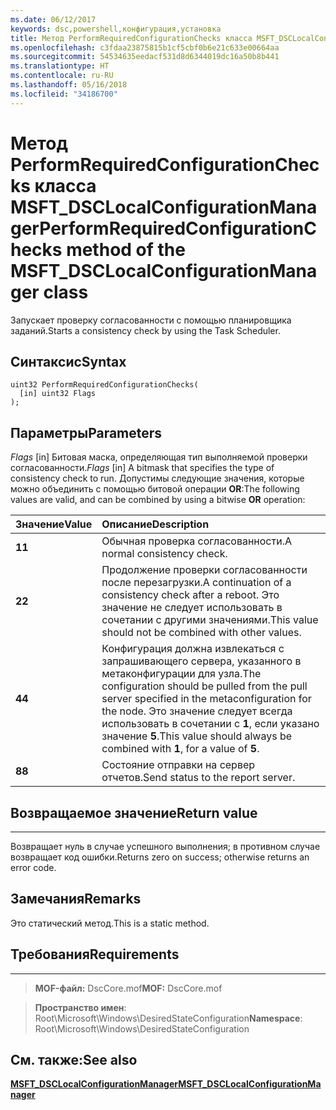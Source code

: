 ```yaml
---
ms.date: 06/12/2017
keywords: dsc,powershell,конфигурация,установка
title: Метод PerformRequiredConfigurationChecks класса MSFT_DSCLocalConfigurationManager
ms.openlocfilehash: c3fdaa23875815b1cf5cbf0b6e21c633e00664aa
ms.sourcegitcommit: 54534635eedacf531d8d6344019dc16a50b8b441
ms.translationtype: HT
ms.contentlocale: ru-RU
ms.lasthandoff: 05/16/2018
ms.locfileid: "34186700"
---
```

# <a name="performrequiredconfigurationchecks-method-of-the-msftdsclocalconfigurationmanager-class"></a><span data-ttu-id="7b8ef-103">Метод PerformRequiredConfigurationChecks класса MSFT_DSCLocalConfigurationManager</span><span class="sxs-lookup"><span data-stu-id="7b8ef-103">PerformRequiredConfigurationChecks method of the MSFT_DSCLocalConfigurationManager class</span></span>

<span data-ttu-id="7b8ef-104">Запускает проверку согласованности с помощью планировщика заданий.</span><span class="sxs-lookup"><span data-stu-id="7b8ef-104">Starts a consistency check by using the Task Scheduler.</span></span>

<a name="syntax"></a><span data-ttu-id="7b8ef-105">Синтаксис</span><span class="sxs-lookup"><span data-stu-id="7b8ef-105">Syntax</span></span>
------

```mof
uint32 PerformRequiredConfigurationChecks(
  [in] uint32 Flags
);
```

<a name="parameters"></a><span data-ttu-id="7b8ef-106">Параметры</span><span class="sxs-lookup"><span data-stu-id="7b8ef-106">Parameters</span></span>
----------

<span data-ttu-id="7b8ef-107">*Flags* \[in\] Битовая маска, определяющая тип выполняемой проверки согласованности.</span><span class="sxs-lookup"><span data-stu-id="7b8ef-107">*Flags* \[in\] A bitmask that specifies the type of consistency check to run.</span></span> <span data-ttu-id="7b8ef-108">Допустимы следующие значения, которые можно объединить с помощью битовой операции **OR**:</span><span class="sxs-lookup"><span data-stu-id="7b8ef-108">The following values are valid, and can be combined by using a bitwise **OR** operation:</span></span>

|<span data-ttu-id="7b8ef-109">Значение</span><span class="sxs-lookup"><span data-stu-id="7b8ef-109">Value</span></span> |<span data-ttu-id="7b8ef-110">Описание</span><span class="sxs-lookup"><span data-stu-id="7b8ef-110">Description</span></span> |
|:--- |:---|
|<span data-ttu-id="7b8ef-111">**1**</span><span class="sxs-lookup"><span data-stu-id="7b8ef-111">**1**</span></span> | <span data-ttu-id="7b8ef-112">Обычная проверка согласованности.</span><span class="sxs-lookup"><span data-stu-id="7b8ef-112">A normal consistency check.</span></span> |
|<span data-ttu-id="7b8ef-113">**2**</span><span class="sxs-lookup"><span data-stu-id="7b8ef-113">**2**</span></span> | <span data-ttu-id="7b8ef-114">Продолжение проверки согласованности после перезагрузки.</span><span class="sxs-lookup"><span data-stu-id="7b8ef-114">A continuation of a consistency check after a reboot.</span></span> <span data-ttu-id="7b8ef-115">Это значение не следует использовать в сочетании с другими значениями.</span><span class="sxs-lookup"><span data-stu-id="7b8ef-115">This value should not be combined with other values.</span></span> |
|<span data-ttu-id="7b8ef-116">**4**</span><span class="sxs-lookup"><span data-stu-id="7b8ef-116">**4**</span></span> | <span data-ttu-id="7b8ef-117">Конфигурация должна извлекаться с запрашивающего сервера, указанного в метаконфигурации для узла.</span><span class="sxs-lookup"><span data-stu-id="7b8ef-117">The configuration should be pulled from the pull server specified in the metaconfiguration for the node.</span></span> <span data-ttu-id="7b8ef-118">Это значение следует всегда использовать в сочетании с **1**, если указано значение **5**.</span><span class="sxs-lookup"><span data-stu-id="7b8ef-118">This value should always be combined with **1**, for a value of **5**.</span></span> |
|<span data-ttu-id="7b8ef-119">**8**</span><span class="sxs-lookup"><span data-stu-id="7b8ef-119">**8**</span></span> | <span data-ttu-id="7b8ef-120">Состояние отправки на сервер отчетов.</span><span class="sxs-lookup"><span data-stu-id="7b8ef-120">Send status to the report server.</span></span> |

## <a name="return-value"></a><span data-ttu-id="7b8ef-121">Возвращаемое значение</span><span class="sxs-lookup"><span data-stu-id="7b8ef-121">Return value</span></span>
------------

<span data-ttu-id="7b8ef-122">Возвращает нуль в случае успешного выполнения; в противном случае возвращает код ошибки.</span><span class="sxs-lookup"><span data-stu-id="7b8ef-122">Returns zero on success; otherwise returns an error code.</span></span>

## <a name="remarks"></a><span data-ttu-id="7b8ef-123">Замечания</span><span class="sxs-lookup"><span data-stu-id="7b8ef-123">Remarks</span></span>

<span data-ttu-id="7b8ef-124">Это статический метод.</span><span class="sxs-lookup"><span data-stu-id="7b8ef-124">This is a static method.</span></span>

## <a name="requirements"></a><span data-ttu-id="7b8ef-125">Требования</span><span class="sxs-lookup"><span data-stu-id="7b8ef-125">Requirements</span></span>
------------
><span data-ttu-id="7b8ef-126">**MOF-файл:** DscCore.mof</span><span class="sxs-lookup"><span data-stu-id="7b8ef-126">**MOF:** DscCore.mof</span></span>

><span data-ttu-id="7b8ef-127">**Пространство имен**: Root\Microsoft\Windows\DesiredStateConfiguration</span><span class="sxs-lookup"><span data-stu-id="7b8ef-127">**Namespace**: Root\Microsoft\Windows\DesiredStateConfiguration</span></span>


## <a name="see-also"></a><span data-ttu-id="7b8ef-128">См. также:</span><span class="sxs-lookup"><span data-stu-id="7b8ef-128">See also</span></span>


[<span data-ttu-id="7b8ef-129">**MSFT_DSCLocalConfigurationManager**</span><span class="sxs-lookup"><span data-stu-id="7b8ef-129">**MSFT_DSCLocalConfigurationManager**</span></span>](msft-dsclocalconfigurationmanager.md)